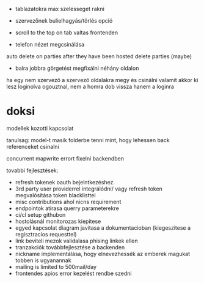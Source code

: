 - tablazatokra max szelesseget rakni

- szervezőnek bulielhagyás/törlés opció
- scroll to the top on tab valtas frontenden

- telefon nézet megcsinálása


auto delete on parties after they have been hosted
delete parties (maybe)

- balra jobbra görgetést megfixálni néhány oldalon



ha egy nem szervező a szervező oldalakra megy és csinálni valamit akkor ki lesz loginolva
ogouztnal, nem a homra dob vissza hanem a loginra

# doksi
modellek kozotti kapcsolat

tanulsag: model-t masik folderbe tenni mint, hogy lehessen back referenceket csinalni

concurrent mapwrite errort fixelni backendben





tovabbi fejlesztések:
- refresh tokenek oauth bejelntkezéshez.
- 3rd party user providerrel integrálódni/ vagy refresh token megvalósítása token blacklisttel
- misc contributions ahol nicns requirement
- endpointok atirasa querry parameterekre
- ci/cl setup githubon
- hostolásnál monitorozas kiepitese
- egyed kapcsolat diagram javitasa a dokumentacioban (kiegeszitese a regisztracios requesttel)
- link beviteli mezok validalasa phising linkek ellen
- tranzakciók továbbfejlesztése a backenden
- nickname implementálása, hogy elnevezhessék az emberek magukat tobben is ugyanannak
- mailing is limited to 500mail/day
- frontendes apios error kezelést rendbe szedni

